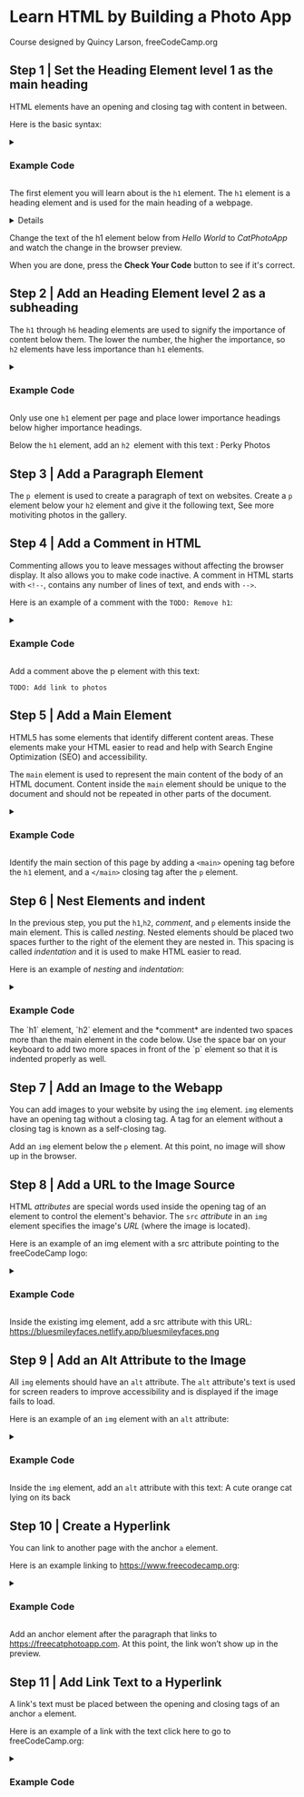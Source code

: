 
# Learn HTML by Building a Photo App

Course designed by Quincy Larson, freeCodeCamp.org

## Step 1 | Set the Heading Element level 1 as the main heading
HTML elements have an opening and closing tag with content in between.

Here is the basic syntax:


<details>
<summary> <h3> Example Code </h3></summary>

```html
<openingTag>content</closingTag>
```
</details>

The first element you will learn about is the `h1` element. The `h1` element is a heading element and is used for the main heading of a webpage.

<details>


```html  
<h1>This is a main heading</h1>
```
</details>

Change the text of the h1 element below from *Hello World* to *CatPhotoApp* and watch the change in the browser preview.

When you are done, press the **Check Your Code** button to see if it's correct.


## Step 2 | Add an Heading Element level 2 as a subheading
The `h1` through `h6` heading elements are used to signify the importance of content below them. The lower the number, the higher the importance, so `h2` elements have less importance than `h1` elements.

<details>
<summary><h3>Example Code </h3></summary>

```html
<h1>most important heading element</h1>
<h2>second most important heading element</h2>
<h3>third most important heading element</h3>
<h4>fourth most important heading element</h4>
<h5>fifth most important heading element</h5>
<h6>least important heading element</h6>
```
</details>

Only use one `h1` element per page and place lower importance headings below higher importance headings.

Below the `h1` element, add an `h2 `element with this text :  Perky Photos


## Step 3 | Add a Paragraph Element
The `p `element is used to create a paragraph of text on websites. Create a `p` element below your `h2` element and give it the following text, See more motiviting photos in the gallery.

## Step 4 | Add a Comment in HTML
Commenting allows you to leave messages without affecting the browser display. It also allows you to make code inactive. A comment in HTML starts with `<!--`, contains any number of lines of text, and ends with `-->`.

Here is an example of a comment with the `TODO: Remove h1`:

<details>
<summary> <h3> Example Code </h3></summary>

```html
<!-- TODO: Remove h1 -->
 ```

</details>

Add a comment above the p element with this text:

`TODO: Add link to photos`

## Step 5 | Add a Main Element
HTML5 has some elements that identify different content areas. These elements make your HTML easier to read and help with Search Engine Optimization (SEO) and accessibility.

The `main` element is used to represent the main content of the body of an HTML document. Content inside the `main` element should be unique to the document and should not be repeated in other parts of the document.

<details>
<summary> <h3> Example Code </h3></summary>

```html
<main>
  <h1>Most important content of the document</h1>
  <p>Some more important content...</p>
</main>
```
</details>

Identify the main section of this page by adding a `<main>` opening tag before the `h1` element, and a `</main>` closing tag after the `p` element.


## Step 6 | Nest Elements and indent
In the previous step, you put the `h1`,`h2`, *comment*, and `p` elements inside the main element. This is called *nesting*. Nested elements should be placed two spaces further to the right of the element they are nested in. This spacing is called *indentation* and it is used to make HTML easier to read.

Here is an example of *nesting* and *indentation*:

<details>
<summary> <h3> Example Code </h3></summary>

```html
<main>
  <h1>Most important content of the document</h1>
  <p>Some more important content...</p>
</main>
```
</details>
The `h1` element, `h2` element and the *comment* are indented two spaces more than the main element in the code below. Use the space bar on your keyboard to add two more spaces in front of the `p` element so that it is indented properly as well.

## Step 7 | Add an Image to the Webapp
You can add images to your website by using the `img` element. `img` elements have an opening tag without a closing tag. A tag for an element without a closing tag is known as a self-closing tag.

Add an `img` element below the `p` element. At this point, no image will show up in the browser.

## Step 8 | Add a URL to the Image Source
HTML *attributes* are special words used inside the opening tag of an element to control the element's behavior. The `src` *attribute* in an `img `element specifies the image's *URL* (where the image is located).

Here is an example of an img element with a src attribute pointing to the freeCodeCamp logo:

<details>
<summary> <h3> Example Code </h3></summary>

```html
<img src=img src="https://cdn.freecodecamp.org/platform/universal/fcc_secondary.svg" >
```
</details>

Inside the existing img element, add a src attribute with this URL: 
https://bluesmileyfaces.netlify.app/bluesmileyfaces.png

## Step 9 | Add an Alt Attribute to the Image
All `img` elements should have an `alt` attribute. The `alt` attribute's text is used for screen readers to improve accessibility and is displayed if the image fails to load.

Here is an example of an `img` element with an `alt` attribute:

<details>
<summary> <h3> Example Code </h3></summary>

```html
<img src="cat.jpg" alt="A cat">
```
</details>

Inside the `img` element, add an `alt` attribute with this text:
A cute orange cat lying on its back


## Step 10 | Create a Hyperlink
You can link to another page with the anchor `a` element.

Here is an example linking to https://www.freecodecamp.org:

<details>
<summary> <h3> Example Code </h3></summary>

```html
<a href="https://www.freecodecamp.org"></a>
```
</details>

Add an anchor element after the paragraph that links to https://freecatphotoapp.com. At this point, the link won’t show up in the preview.


## Step 11 | Add Link Text to a Hyperlink
A link's text must be placed between the opening and closing tags of an anchor `a` element.

Here is an example of a link with the text click here to go to freeCodeCamp.org:

<details>
<summary> <h3> Example Code </h3></summary>

```html
<a href="https://www.freecodecamp.org">click here to go to freeCodeCamp.org</a>
```

Add the anchor text link to cat pictures to the anchor element. This will become the link's text.
</details>


